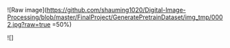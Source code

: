 
![Raw image](https://github.com/shauming1020/Digital-Image-Processing/blob/master/FinalProject/GeneratePretrainDataset/img_tmp/0002.jpg?raw=true =50%)

![]
